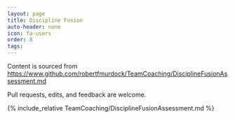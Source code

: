 ```yaml
---
layout: page
title: Discipline Fusion
auto-header: none
icon: fa-users
order: 8
tags: 
---
```


Content is sourced from https://www.github.com/robertfmurdock/TeamCoaching/DisciplineFusionAssessment.md

Pull requests, edits, and feedback are welcome.

{% include_relative TeamCoaching/DisciplineFusionAssessment.md %}